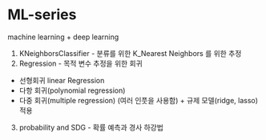 # ML-series
machine learning + deep learning <br>
1. KNeighborsClassifier - 분류를 위한 K_Nearest Neighbors 를 위한 추정 <br>
2. Regression - 목적 변수 추정을 위한 회귀
- 선형회귀 linear Regression
- 다항 회귀(polynomial regression)
- 다중 회귀(multiple regression) (여러 인풋을 사용함) + 규제 모델(ridge, lasso) 적용

3. probability and SDG - 확률 예측과 경사 하강법
